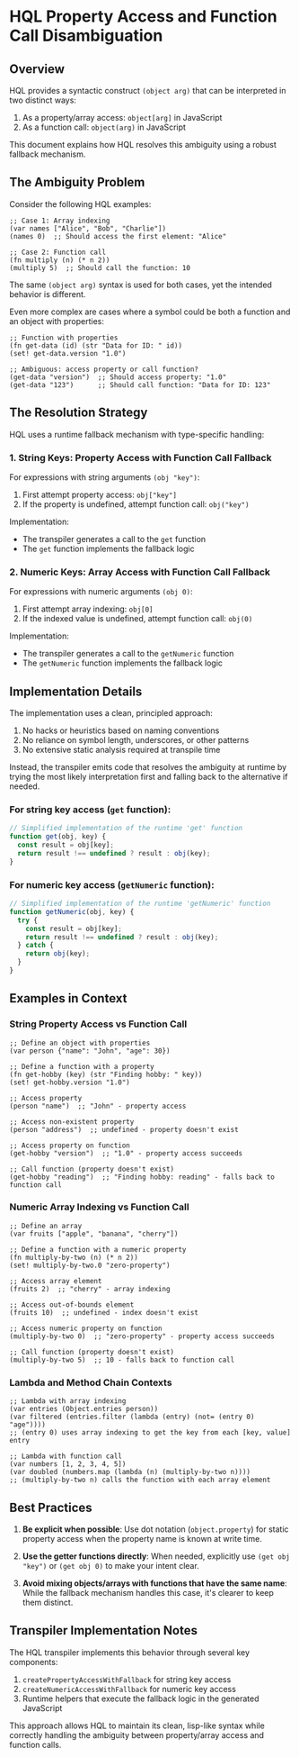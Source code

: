 # HQL Property Access and Function Call Disambiguation

## Overview

HQL provides a syntactic construct `(object arg)` that can be interpreted in two distinct ways:

1. As a property/array access: `object[arg]` in JavaScript
2. As a function call: `object(arg)` in JavaScript

This document explains how HQL resolves this ambiguity using a robust fallback mechanism.

## The Ambiguity Problem

Consider the following HQL examples:

```hql
;; Case 1: Array indexing
(var names ["Alice", "Bob", "Charlie"])
(names 0)  ;; Should access the first element: "Alice"

;; Case 2: Function call
(fn multiply (n) (* n 2))
(multiply 5)  ;; Should call the function: 10
```

The same `(object arg)` syntax is used for both cases, yet the intended behavior is different.

Even more complex are cases where a symbol could be both a function and an object with properties:

```hql
;; Function with properties
(fn get-data (id) (str "Data for ID: " id))
(set! get-data.version "1.0")

;; Ambiguous: access property or call function?
(get-data "version")  ;; Should access property: "1.0"
(get-data "123")      ;; Should call function: "Data for ID: 123"
```

## The Resolution Strategy

HQL uses a runtime fallback mechanism with type-specific handling:

### 1. String Keys: Property Access with Function Call Fallback

For expressions with string arguments `(obj "key")`:

1. First attempt property access: `obj["key"]`
2. If the property is undefined, attempt function call: `obj("key")`

Implementation:
- The transpiler generates a call to the `get` function
- The `get` function implements the fallback logic

### 2. Numeric Keys: Array Access with Function Call Fallback

For expressions with numeric arguments `(obj 0)`:

1. First attempt array indexing: `obj[0]`
2. If the indexed value is undefined, attempt function call: `obj(0)`

Implementation:
- The transpiler generates a call to the `getNumeric` function
- The `getNumeric` function implements the fallback logic

## Implementation Details

The implementation uses a clean, principled approach:

1. No hacks or heuristics based on naming conventions
2. No reliance on symbol length, underscores, or other patterns
3. No extensive static analysis required at transpile time

Instead, the transpiler emits code that resolves the ambiguity at runtime by trying the most likely interpretation first and falling back to the alternative if needed.

### For string key access (`get` function):

```javascript
// Simplified implementation of the runtime 'get' function
function get(obj, key) {
  const result = obj[key];
  return result !== undefined ? result : obj(key);
}
```

### For numeric key access (`getNumeric` function):

```javascript
// Simplified implementation of the runtime 'getNumeric' function
function getNumeric(obj, key) {
  try {
    const result = obj[key];
    return result !== undefined ? result : obj(key);
  } catch {
    return obj(key);
  }
}
```

## Examples in Context

### String Property Access vs Function Call

```hql
;; Define an object with properties
(var person {"name": "John", "age": 30})

;; Define a function with a property
(fn get-hobby (key) (str "Finding hobby: " key))
(set! get-hobby.version "1.0")

;; Access property
(person "name")  ;; "John" - property access

;; Access non-existent property
(person "address")  ;; undefined - property doesn't exist

;; Access property on function
(get-hobby "version")  ;; "1.0" - property access succeeds

;; Call function (property doesn't exist)
(get-hobby "reading")  ;; "Finding hobby: reading" - falls back to function call
```

### Numeric Array Indexing vs Function Call

```hql
;; Define an array
(var fruits ["apple", "banana", "cherry"])

;; Define a function with a numeric property
(fn multiply-by-two (n) (* n 2))
(set! multiply-by-two.0 "zero-property")

;; Access array element
(fruits 2)  ;; "cherry" - array indexing

;; Access out-of-bounds element
(fruits 10)  ;; undefined - index doesn't exist

;; Access numeric property on function
(multiply-by-two 0)  ;; "zero-property" - property access succeeds

;; Call function (property doesn't exist)
(multiply-by-two 5)  ;; 10 - falls back to function call
```

### Lambda and Method Chain Contexts

```hql
;; Lambda with array indexing
(var entries (Object.entries person))
(var filtered (entries.filter (lambda (entry) (not= (entry 0) "age"))))
;; (entry 0) uses array indexing to get the key from each [key, value] entry

;; Lambda with function call
(var numbers [1, 2, 3, 4, 5])
(var doubled (numbers.map (lambda (n) (multiply-by-two n))))
;; (multiply-by-two n) calls the function with each array element
```

## Best Practices

1. **Be explicit when possible**: Use dot notation (`object.property`) for static property access when the property name is known at write time.

2. **Use the getter functions directly**: When needed, explicitly use `(get obj "key")` or `(get obj 0)` to make your intent clear.

3. **Avoid mixing objects/arrays with functions that have the same name**: While the fallback mechanism handles this case, it's clearer to keep them distinct.

## Transpiler Implementation Notes

The HQL transpiler implements this behavior through several key components:

1. `createPropertyAccessWithFallback` for string key access
2. `createNumericAccessWithFallback` for numeric key access
3. Runtime helpers that execute the fallback logic in the generated JavaScript

This approach allows HQL to maintain its clean, lisp-like syntax while correctly handling the ambiguity between property/array access and function calls.
